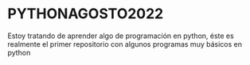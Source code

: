 # PYTHONAGOSTO2022

Estoy tratando de aprender algo de programación en python, éste es realmente el primer repositorio con algunos programas muy básicos en python
